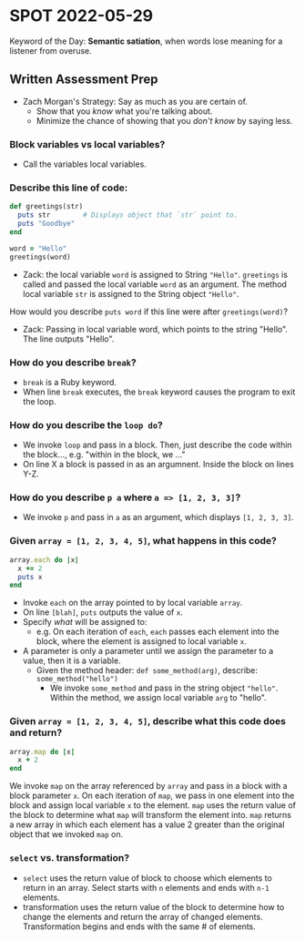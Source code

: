# SPOT 2022-05-29

Keyword of the Day: **Semantic satiation**, when words lose meaning for a listener from overuse. 

## Written Assessment Prep 

- Zach Morgan's Strategy: Say as much as you are certain of. 
  - Show that you _know_ what you're talking about.
  - Minimize the chance of showing that you _don't know_ by saying less. 

### Block variables vs local variables? 
- Call the variables local variables. 

### Describe this line of code: 
```ruby
def greetings(str)  
  puts str        # Displays object that `str` point to. 
  puts "Goodbye"  
end

word = "Hello"
greetings(word)
```

- Zack: the local variable `word` is assigned to String `"Hello"`. `greetings` is called and passed the local variable `word` as an argument. The method local variable `str` is assigned to the String object `"Hello"`. 

How would you describe `puts word` if this line were after `greetings(word)`?
- Zack: Passing in local variable word, which points to the string "Hello". The line outputs "Hello". 

### How do you describe `break`?
- `break` is a Ruby keyword. 
- When line `break` executes, the `break` keyword causes the program to exit the loop. 

### How do you describe the `loop do`?
- We invoke `loop` and pass in a block. Then, just describe the code within the block..., e.g. "within in the block, we ..." 
- On line X a block is passed in as an argumnent. Inside the block on lines Y-Z. 

### How do you describe `p a` where `a => [1, 2, 3, 3]`? 
- We invoke `p` and pass in `a` as an argument, which displays `[1, 2, 3, 3]`.


### Given `array = [1, 2, 3, 4, 5]`, what happens in this code? 

```rb
array.each do |x|
  x += 2
  puts x
end
```

- Invoke `each` on the array pointed to by local variable `array`.
- On line `[blah]`, `puts` outputs the value of `x`.
- Specify _what_ will be assigned to:
  - e.g. On each iteration of `each`, `each` passes each element into the block, where the element is assigned to local variable `x`. 
- A parameter is only a parameter until we assign the parameter to a value, then it is a variable. 
  - Given the method header: `def some_method(arg)`, describe: `some_method("hello")`
    - We invoke `some_method` and pass in the string object `"hello"`. Within the method, we assign local variable `arg` to "hello". 


### Given `array = [1, 2, 3, 4, 5]`, describe what this code does and return? 

```rb
array.map do |x|
  x + 2
end 
``` 

We invoke `map` on the array referenced by `array` and pass in a block with a block parameter `x`. On each iteration of `map`, we pass in one element into the block and assign local variable `x` to the element. `map` uses the return value of the block to determine what `map` will transform the element into. `map` returns a new array in which each element has a value 2 greater than the original object that we invoked `map` on. 


### `select` vs. transformation?
- `select` uses the return value of block to choose which elements to return in an array. Select starts with `n` elements and ends with `n-1` elements. 
- transformation uses the return value of the block to determine how to change the elements and return the array of changed elements. Transformation begins and ends with the same # of elements. 



